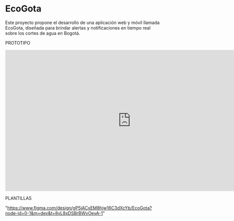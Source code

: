# EcoGota
Este proyecto propone el desarrollo de una aplicación web y móvil llamada  EcoGota, diseñada para brindar alertas y notificaciones en tiempo real sobre los cortes de  agua en Bogotá.

PROTOTIPO
<iframe style="border: 1px solid rgba(0, 0, 0, 0.1);" width="800" height="450" src="https://embed.figma.com/proto/gP5jACxEM8hjw16C3dXcYb/EcoGota?node-id=165-8&p=f&scaling=scale-down&content-scaling=fixed&page-id=0%3A1&starting-point-node-id=2%3A2&show-proto-sidebar=1&embed-host=share" allowfullscreen></iframe>

PLANTILLAS

"https://www.figma.com/design/gP5jACxEM8hjw16C3dXcYb/EcoGota?node-id=0-1&m=dev&t=8vL8xDSBrBWvOeyA-1"

